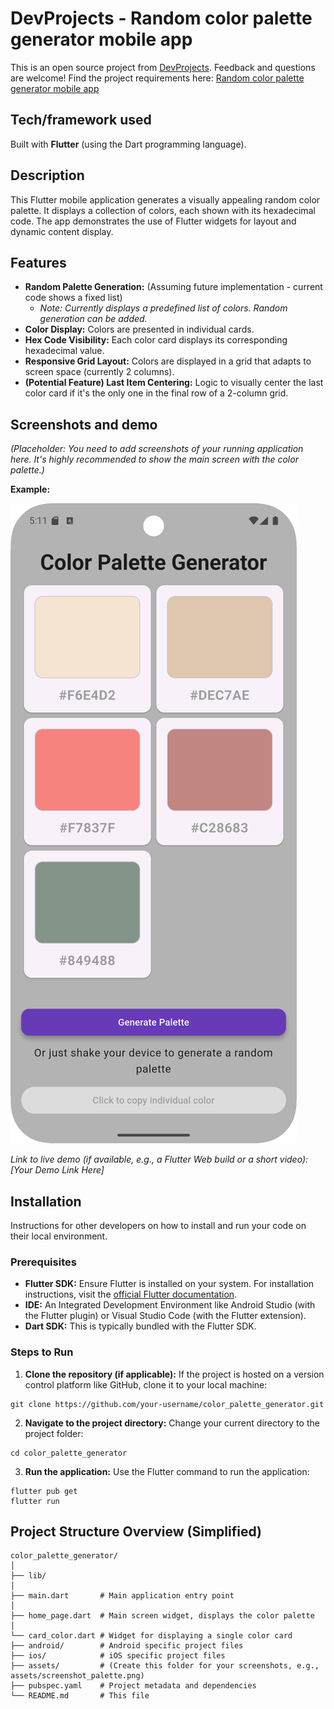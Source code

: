 # DevProjects - Random color palette generator mobile app

This is an open source project from [DevProjects](http://www.codementor.io/projects). Feedback and questions are welcome!
Find the project requirements here: [Random color palette generator mobile app](https://www.codementor.io/projects/mobile/random-color-palette-generator-mobile-app-cfkyclpsex)

## Tech/framework used
Built with **Flutter** (using the Dart programming language).

## Description
This Flutter mobile application generates a visually appealing random color palette. It displays a collection of colors, each shown with its hexadecimal code. The app demonstrates the use of Flutter widgets for layout and dynamic content display.

## Features
-   **Random Palette Generation:** (Assuming future implementation - current code shows a fixed list)
    *   *Note: Currently displays a predefined list of colors. Random generation can be added.*
-   **Color Display:** Colors are presented in individual cards.
-   **Hex Code Visibility:** Each color card displays its corresponding hexadecimal value.
-   **Responsive Grid Layout:** Colors are displayed in a grid that adapts to screen space (currently 2 columns).
-   **(Potential Feature) Last Item Centering:** Logic to visually center the last color card if it's the only one in the final row of a 2-column grid.

## Screenshots and demo
*(Placeholder: You need to add screenshots of your running application here. It's highly recommended to show the main screen with the color palette.)*

**Example:**

![App Main Screen](assets/screenshot_palette.png)
<!-- ![App Feature X](assets/screenshot_feature_x.png) -->

*Link to live demo (if available, e.g., a Flutter Web build or a short video): [Your Demo Link Here]*

## Installation
Instructions for other developers on how to install and run your code on their local environment.

### Prerequisites
-   **Flutter SDK:** Ensure Flutter is installed on your system. For installation instructions, visit the [official Flutter documentation](https://flutter.dev/docs/get-started/install).
-   **IDE:** An Integrated Development Environment like Android Studio (with the Flutter plugin) or Visual Studio Code (with the Flutter extension).
-   **Dart SDK:** This is typically bundled with the Flutter SDK.

### Steps to Run
1.  **Clone the repository (if applicable):**
    If the project is hosted on a version control platform like GitHub, clone it to your local machine:

```
git clone https://github.com/your-username/color_palette_generator.git
```

2.  **Navigate to the project directory:**
    Change your current directory to the project folder:

```
cd color_palette_generator    
```    

3.  **Run the application:**
    Use the Flutter command to run the application:

```
flutter pub get
flutter run    
```    

## Project Structure Overview (Simplified)
```
color_palette_generator/ 
│   
├── lib/ 
│   
├── main.dart       # Main application entry point 
│   
├── home_page.dart  # Main screen widget, displays the color palette 
│   
└── card_color.dart # Widget for displaying a single color card 
├── android/        # Android specific project files 
├── ios/            # iOS specific project files 
├── assets/         # (Create this folder for your screenshots, e.g., assets/screenshot_palette.png) 
├── pubspec.yaml    # Project metadata and dependencies 
└── README.md       # This file
```